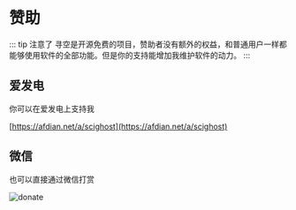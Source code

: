 # 赞助

::: tip 注意了
寻空是开源免费的项目，赞助者没有额外的权益，和普通用户一样都能够使用软件的全部功能。但是你的支持能增加我维护软件的动力。
:::

## 爱发电

你可以在爱发电上支持我

[https://afdian.net/a/scighost](https://afdian.net/a/scighost)

## 微信

也可以直接通过微信打赏

![donate](https://file.xunkong.cc/static/donate/wechat.webp)
